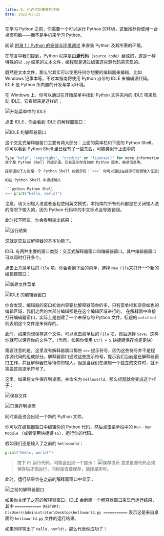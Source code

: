 ```yaml
---
title: 0. 也许你需要做的准备
date: 2022-03-21
---
```


在学习 Python 之前，你需要一个可以运行 Python 的环境，这里推荐你使用一台桌面电脑——而不是手机来学习 Python。

阅读 [附录 1：Python 的安装与环境调试](/preparation/install-python) 来安装 Python 及其所需的环境。

<!--more-->

在前言中我们提到，Python 程序是由**源代码**（`source code`）组成的，这是一种特殊的以 `.py` 结尾的文本文件，编程就是通过编辑这些源代码来实现的。

既然是文本文件，那么它其实可以使用任何你想要的编辑器来编辑，比如 Windows 记事本等，不过本指南将使用 Python 自带的 IDLE 来编辑源代码。IDLE 是 Python 所内置的开发与学习环境。

在 Windows 上，你可以通过在开始菜单中找到 Python 文件夹内的 IDLE 项来启动 IDLE，它看起来是这样的：

![开始菜单中的 IDLE](https://mapp.alicdn.com/1647766026656vaBAEvnewLGiix6.png)

点击 IDLE，你会看到 IDLE 的解释器窗口：

![IDLE 的解释器窗口](https://mapp.alicdn.com/1647766168027tEXVxxddkdyhmGv.png)

这个交互式解释器窗口主要有两大部分：上面的菜单栏和下面的 Python Shell，你可以看到 Python Shell 里已经有了一些东西，可能类似于上图中的

````Python 3.10.3 (tags/v3.10.3:a342a49, Mar 16 2022, 13:07:40) [MSC v.1929 64 bit (AMD64)] on win32
Type "help", "copyright", "credits" or "license()" for more information.```
这个是 Python Shell 的提示语，它会显示你当前的 Python 版本，编译信息等。

提示语的下方则是一个 Python Shell 的提示符：`>>>` 你可以通过在提示符后面输入任意的语句、表达式或者代码来进行测试。

如在 Python Shell 中直接输入

```python Python Shell
>>> print("Hello, world!")
````

<article class="message is-warning">
  <div class="message-body">
    注意，请关闭输入法或者全程使用英文模式，本指南的所有代码都是在关闭输入法的情况下输入的，因为 Python 代码中的中文标点会导致错误。
  </div>
</article>

此时按下回车，你会看到输出结果：

![运行结果](https://mapp.alicdn.com/1647766916267HJKf0RsGJSUF9EO.png)

这就是交互式解释器的基本功能了。

IDEL 有两种主要的窗口类型：交互式解释器窗口和编辑器窗口。其中编辑器窗口可以同时打开多个。

点击上方菜单栏的 `File` 项，你会看到下面的菜单，选择 `New File`来打开一个新的编辑器窗口：

![新建文件菜单](https://mapp.alicdn.com/1647767147148NF1wCLTn5DaXOnV.png)

![IDLE 的编辑器窗口](https://mapp.alicdn.com/1647767217768rxcCLhkvoyDgfOq.png)

你会发现，编辑器的窗口初始内容要比解释器简单的多，只有菜单栏和空空如也的编辑区域，我们之后的大部分编辑都是在这个编辑区域进行的。
在解释器中直接打开编辑器窗口，实际上是创建了一个未保存的 Python 文件，标题的 `untitled` 则表明这个文件是未保存的。

此时，如果你想保存这个文件，可以点击菜单栏的 `File` 项，然后选择 `Save`，这样你就可以保存你的文件了。（当然，如果你使用 `Ctrl + S` 快捷键保存肯定更快）

需要注意的是，这里没有解释器窗口那些 `>>>` 提示符号，因为这些符号并不是程序源代码的组成部分。解释器窗口通过这些提示符号，提示我们当前是在解释器窗口工作，并且解释器在等待你的输入。但是当我们在编辑一个独立的文件时，就不需要这些提示符号了。

这里，如果将文件保存到桌面，并命名为 `helloworld`，那么标题就会变成这个样子：

![保存文件](https://mapp.alicdn.com/1647768523169ZjqSWnMWl8P0SLr.png)

![已保存到桌面](https://mapp.alicdn.com/1647768582561YZWBlNrjJH3ONkL.png)

同时桌面也会出现一个新的 Python 文件。

你可以在编辑器窗口中编辑你的 Python 代码，然后点击菜单栏中的 `Run` - `Run Module` （或者使用快捷键 `F5`），运行你的代码。

假如我们还是输入了之前的 `helloworld`：

```python helloworld.py
print("Hello, world!")
```

> 按下 `F5` 运行代码，可能会出现一个提示：
> ![保存提示](https://mapp.alicdn.com/1647768931094n7pAYKW1txhKI0c.png)
> 意思是源代码必须保存后才能运行，问你是否要保存，选择是即可。

此时，运行结果会在之前的解释器窗口中显示：

![之前的解释器窗口](https://mapp.alicdn.com/16477693442460heQHSy8KeWRYhz.png)

如果你关闭了之前的解释器窗口，IDLE 会新建一个解释器窗口来显示运行结果，其中 `============ RESTART: C:\Users\Administrator\Desktop\helloworld.py ===========` 表示这是来自桌面的 `helloworld.py` 文件的运行结果。

如果同样输出了 `Hello, world!`，那么代表你成功了！
